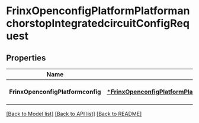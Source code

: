 # FrinxOpenconfigPlatformPlatformanchorstopIntegratedcircuitConfigRequest

## Properties
Name | Type | Description | Notes
------------ | ------------- | ------------- | -------------
**FrinxOpenconfigPlatformconfig** | [***FrinxOpenconfigPlatformPlatformanchorstopIntegratedcircuitConfig**](frinx.openconfig.platform.platformanchorstop.integratedcircuit.Config.md) |  | [optional] [default to null]

[[Back to Model list]](../README.md#documentation-for-models) [[Back to API list]](../README.md#documentation-for-api-endpoints) [[Back to README]](../README.md)


